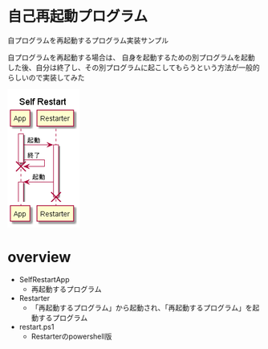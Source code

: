# 自己再起動プログラム

自プログラムを再起動するプログラム実装サンプル

自プログラムを再起動する場合は、
自身を起動するための別プログラムを起動した後、自分は終了し、その別プログラムに起こしてもらうという方法が一般的らしいので実装してみた


![](./images/self-restart.png)

# overview

- SelfRestartApp
    - 再起動するプログラム
- Restarter
    - 「再起動するプログラム」から起動され、「再起動するプログラム」を起動するプログラム
- restart.ps1
    - Restarterのpowershell版

